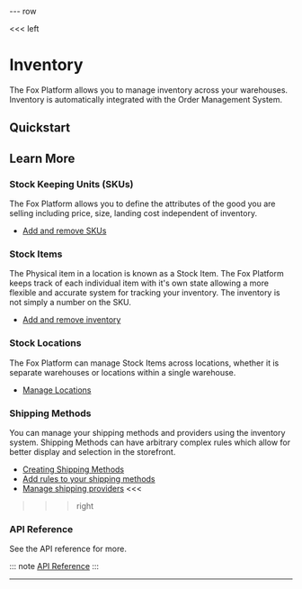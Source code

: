 --- row

<<< left
# Inventory

The Fox Platform allows you to manage inventory across your warehouses. 
Inventory is automatically integrated with the Order Management System.

## Quickstart

## Learn More

### Stock Keeping Units (SKUs)

The Fox Platform allows you to define the attributes of the good you are selling
including price, size, landing cost independent of inventory.

- [Add and remove SKUs](skus.html)

### Stock Items

The Physical item in a location is known as a Stock Item. The Fox Platform keeps track 
of each individual item with it's own state allowing a more flexible and accurate 
system for tracking your inventory. The inventory is not simply a number on the SKU.

- [Add and remove inventory](items.html)

### Stock Locations

The Fox Platform can manage Stock Items across locations, whether it is separate warehouses
or locations within a single warehouse.

- [Manage Locations](locations.html)

### Shipping Methods

You can manage your shipping methods and providers using the inventory system.
Shipping Methods can have arbitrary complex rules which allow for better display
and selection in the storefront.

- [Creating Shipping Methods](methods.html)
- [Add rules to your shipping methods](rules.html)
- [Manage shipping providers](providers.html)
<<<


>>> right

### API Reference
See the API reference for more.

::: note
[API Reference](api/index.html)
:::

>>>

---
